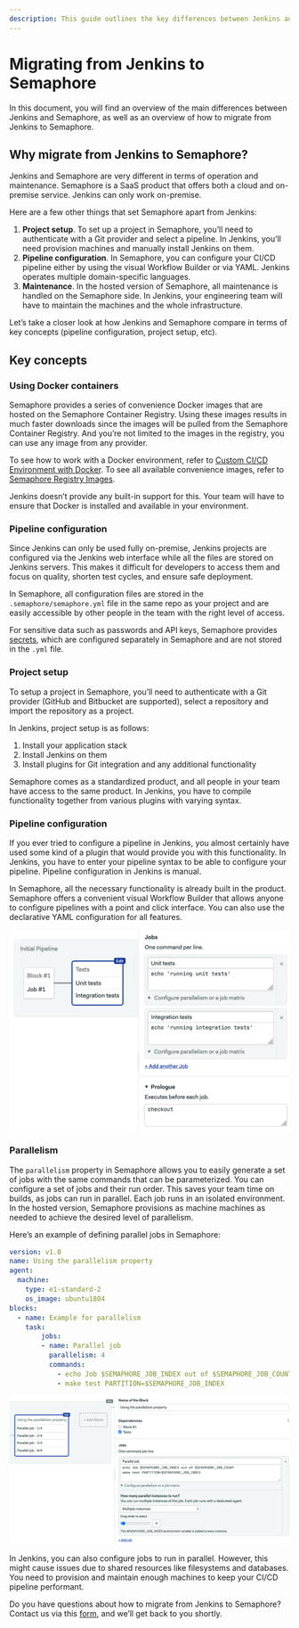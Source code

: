 ```yaml
---
description: This guide outlines the key differences between Jenkins and Semaphore 2.0 and provides you with a direction to migrate to Semaphore 2.0.
---
```


# Migrating from Jenkins to Semaphore

In this document, you will find an overview of the main differences between Jenkins and Semaphore, 
as well as an overview of how to migrate from Jenkins to Semaphore.

## Why migrate from Jenkins to Semaphore?

Jenkins and Semaphore are very different in terms of operation and maintenance. 
Semaphore is a SaaS product that offers both a cloud and on-premise service. Jenkins can only work on-premise.

Here are a few other things that set Semaphore apart from Jenkins:

1. **Project setup**. To set up a project in Semaphore, you’ll need to authenticate with a Git provider and select a pipeline. In Jenkins, you’ll need provision machines and manually install Jenkins on them.
2. **Pipeline configuration**. In Semaphore, you can configure your CI/CD pipeline either by using the visual Workflow Builder or via YAML. Jenkins operates multiple domain-specific languages.
3. **Maintenance**. In the hosted version of Semaphore, all maintenance is handled on the Semaphore side. In Jenkins, your engineering team will have to maintain the machines and the whole infrastructure.

Let’s take a closer look at how Jenkins and Semaphore compare in terms of key concepts (pipeline configuration, project setup, etc).

## Key concepts

### Using Docker containers

Semaphore provides a series of convenience Docker images that are hosted on the Semaphore Container Registry. 
Using these images results in much faster downloads since the images will be pulled from the Semaphore Container Registry. 
And you’re not limited to the images in the registry, you can use any image from any provider.

To see how to work with a Docker environment, refer to [Custom CI/CD Environment with Docker][custom-cicd-docker]. 
To see all available convenience images, refer to [Semaphore Registry Images][semaphore-registry-images].

Jenkins doesn’t provide any built-in support for this. Your team will have to ensure that Docker is installed and available in your environment.

### Pipeline configuration

Since Jenkins can only be used fully on-premise, Jenkins projects are configured via the Jenkins web interface
while all the files are stored on Jenkins servers. 
This makes it difficult for developers to access them and focus on quality, shorten test cycles, and ensure safe deployment.

In Semaphore, all configuration files are stored in the `.semaphore/semaphore.yml` file in the same repo as your project 
and are easily accessible by other people in the team with the right level of access. 

For sensitive data such as passwords and API keys, Semaphore provides [secrets][secrets], 
which are configured separately in Semaphore and are not stored in the `.yml` file.

### Project setup

To setup a project in Semaphore, you’ll need to authenticate with a Git provider (GitHub and Bitbucket are supported), 
select a repository and import the repository as a project.

In Jenkins, project setup is as follows:

1. Install your application stack
2. Install Jenkins on them
3. Install plugins for Git integration and any additional functionality

Semaphore comes as a standardized product, and all people in your team have access to the same product. 
In Jenkins, you have to compile functionality together from various plugins with varying syntax.

### Pipeline configuration

If you ever tried to configure a pipeline in Jenkins, 
you almost certainly have used some kind of a plugin that would provide you with this functionality. 
In Jenkins, you have to enter your pipeline syntax to be able to configure your pipeline. 
Pipeline configuration in Jenkins is manual.

In Semaphore, all the necessary functionality is already built in the product. 
Semaphore offers a convenient visual Workflow Builder that allows anyone to configure pipelines with a point and click interface. 
You can also use the declarative YAML configuration for all features.

![Editing your first pipeline](migration-guides/state-of-workflow.png)

### Parallelism

The `parallelism` property in Semaphore allows you to easily generate a set of jobs with the same commands that can be parameterized. 
You can configure a set of jobs and their run order. This saves your team time on builds, as jobs can run in parallel. 
Each job runs in an isolated environment. In the hosted version, Semaphore provisions as machine machines as needed to achieve
the desired level of parallelism.

Here’s an example of defining parallel jobs in Semaphore:

```yaml
version: v1.0
name: Using the parallelism property
agent:
  machine:
    type: e1-standard-2
    os_image: ubuntu1804
blocks:
  - name: Example for parallelism
    task:
        jobs:
        - name: Parallel job
          parallelism: 4
          commands:
            - echo Job $SEMAPHORE_JOB_INDEX out of $SEMAPHORE_JOB_COUNT
            - make test PARTITION=$SEMAPHORE_JOB_INDEX
```
![Parallelism in Semaphore](migration-guides/parallelism.png)

In Jenkins, you can also configure jobs to run in parallel. However, this might cause issues due to shared resources like filesystems and databases. 
You need to provision and maintain enough machines to keep your CI/CD pipeline performant.

Do you have questions about how to migrate from Jenkins to Semaphore? Contact us via this [form][form], and we’ll get back to you shortly.



[custom-cicd-docker]: ../ci-cd-environment/custom-ci-cd-environment-with-docker.md
[semaphore-registry-images]: ../ci-cd-environment/semaphore-registry-images.md
[secrets]: ../essentials/using-secrets.md
[form]: https://semaphoreci.com/contact
